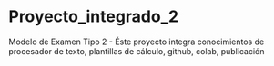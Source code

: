 # Proyecto_integrado_2
Modelo de Examen Tipo 2 - Éste proyecto integra conocimientos de procesador de texto, plantillas de cálculo, github, colab, publicación 
